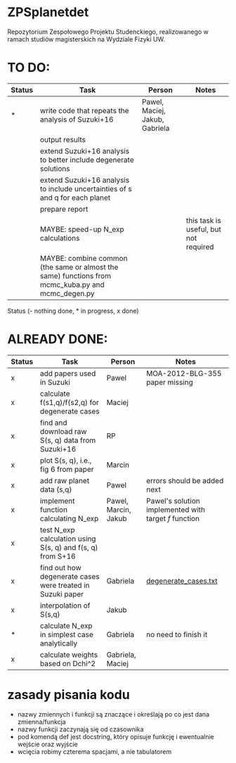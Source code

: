 # ZPSplanetdet
Repozytorium Zespołowego Projektu Studenckiego, realizowanego w ramach studiów magisterskich na Wydziale Fizyki UW. 

# TO DO:

| Status | Task | Person | Notes |
|--------|------|--------|-------|
|\* | write code that repeats the analysis of Suzuki+16 | Pawel, Maciej, Jakub, Gabriela | |
| | output results | | |
| | extend Suzuki+16 analysis to better include degenerate solutions | | |
| | extend Suzuki+16 analysis to include uncertainties of s and q for each planet | | | 
| | prepare report | | |
| | MAYBE: speed-up N\_exp calculations | | this task is useful, but not required |
| | MAYBE: combine common (the same or almost the same) functions from mcmc\_kuba.py and mcmc\_degen.py | | |

Status (- nothing done, * in progress, x done)

# ALREADY DONE:

| Status | Task | Person | Notes |
|--------|------|--------|-------|
|x| add papers used in Suzuki| Pawel | MOA-2012-BLG-355 paper missing |
|x| calculate f(s1,q)/f(s2,q) for degenerate cases|Maciej| |
|x| find and download raw S(s, q) data from Suzuki+16|RP| |
|x| plot S(s, q), i.e., fig 6 from paper|Marcin| |
|x| add raw planet data (s,q) | Pawel | errors should be added next |
|x| implement function calculating N\_exp|Pawel, Marcin, Jakub| Pawel's solution implemented with target *f* function |
|x| test N\_exp calculation using S(s, q) and f(s, q) from S+16| | |
|x| find out how degenerate cases were treated in Suzuki paper|Gabriela| [degenerate\_cases.txt](degenerate_cases.txt) |
|x| interpolation of S(s,q)|Jakub| |
|\*| calculate N\_exp in simplest case analytically |Gabriela| no need to finish it|
|x| calculate weights based on Dchi^2|Gabriela, Maciej| |



# zasady pisania kodu
- nazwy zmiennych i funkcji są znaczące i określają po co jest dana zmienna/funkcja
- nazwy funkcji zaczynają się od czasownika
- pod komendą def jest docstring, który opisuje funkcję i ewentualnie wejście oraz wyjście
- wcięcia robimy czterema spacjami, a nie tabulatorem
